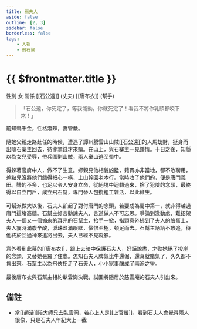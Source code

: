 ```yaml
---
title: 石夫人
aside: false
outline: [2, 3]
sidebar: false
borderless: false
tags:
    - 人物
    - 飛石幫
---
```


# {{ $frontmatter.title }}

<ChTabs position="bottom">
	<ChTab title="石夫人">
		<Ch src='/images/characters/special815/normal.png' position='right'/>
		<ChName nameZh='石夫人' nameEn='Lady Shi' position='right' />
		<ChTable>
			<ChTr>
				<ChTd isTitle=true>
					性別
				</ChTd>
				<ChTd>
					女
				</ChTd>
			</ChTr>
			<ChTr>
				<ChTd isTitle=true position='center'>
					關係
				</ChTd>
			</ChTr>
			<ChTr>
				<ChTd position='center'>
					[[石公遠]] (丈夫)
				</ChTd>
			</ChTr>
				<ChTr>
				<ChTd position='center'>
					[[唐布衣]] (幫手)
				</ChTd>
			</ChTr>
		</ChTable>
	</ChTab>
</ChTabs>

> 「石公遠，你死定了，等我能動，你就死定了！看我不將你乳頭都咬下來！」

前知縣千金，性格潑辣，妻管嚴。
<br><br>
隨她父親走路赴任的時候，遭遇了譚州騰雲山山賊[[石公遠]]的人馬劫財，挺身而出隨石寨主回去，待爹拿錢才來贖。在山上，與石寨主一見鍾情。十日之後，知縣以為女兒受辱，帶兵圍剿山賊，兩人棄山逃至蜀中。
<br><br>
得躲著官府中人，做不了生意。鄉親見他相貌凶猛，籍貫亦非當地，都不敢聘用，差點兒沒將他們餓得把心一橫，上山幹回老本行。當時收了他們的，便是唐門義田。賺的不多，也足以令人安身立命，從絕境中迴轉過來，捨了犯險的念頭，最終得以自立門戶，成立飛石幫，專門替人包攬粗工雜活，以此維生。
<br><br>
可幫派做大以後，石夫人卻起了對付唐門的念頭，若要成為蜀中第一，就非得越過唐門這堵高牆。石幫主好言勸諫夫人，言道做人不可忘恩。爭論到激動處，難招架夫人一個又一個搧來的耳光的石幫主，抬手一掀，指頭意外拂到了夫人的臉蛋上，夫人霎時滿腹辛酸，淚珠盈滿眼眶，惱恨至極，頓足而去。石幫主訥訥不敢追，待他終於回過神來追將出去，夫人已經不見蹤影。
<br><br>
意外看到此幕的[[唐布衣]]，跟上去暗中保護石夫人，好話說盡，才勸她絕了投崖的念頭，又替她張羅了住處。怎知石夫人脾氣比牛還倔，還真就賭氣了，久久都不肯出來。石幫主以為飛俠拐走了石夫人，小小家事釀成了兩派之爭。
<br><br>
最後唐布衣與石幫主相約臥雲崗決戰，試圖將隱居於慈雲庵的石夫人引出來。

## 備註

- 當[[趙活]]陪大師兄去臥雲岡，若心上人是[[上官螢]]，看到石夫人會覺得兩人很像，只是石夫人年紀大上一截